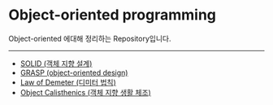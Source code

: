 # Object-oriented programming
    
Object-oriented 에대해 정리하는 Repository입니다. 

***

<ul>
    <li> <a href="Documents/solid.md"> SOLID (객체 지향 설계)</a>  </li>
    <li> <a href="Documents/grasp.md"> GRASP (object-oriented design) </a></li>
    <li> <a href="Documents/law-of-demeter.md"> Law of Demeter (디미터 법칙)</a> </li>
    <li> <a href="Documents/object-calisthenics.md"> Object Calisthenics (객체 지향 생활 체조)</a> </li>
</ul>
